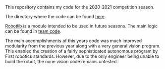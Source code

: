 This repository contains my code for the 2020-2021 competition season.

The directory where the code can be found [here](https://github.com/D3rpyDolphin/FtcRobotController2020-21/tree/master/TeamCode/src/main/java/org/firstinspires/ftc).

[Robotlib](https://github.com/D3rpyDolphin/FtcRobotController2020-21/tree/master/TeamCode/src/main/java/org/firstinspires/ftc/robotlib) is a module intended to be used in future seasons.
The main logic can be found in [team code](https://github.com/D3rpyDolphin/FtcRobotController2020-21/tree/master/TeamCode/src/main/java/org/firstinspires/ftc/teamcode).

The main accomplishments of this years code was much improved modularity from the previous year along with a very general vision program. This enabled the creation of a fairly sophisticated autonomous program by First robotics standards. However, due to the only engineer being unable to build the robot, the none vision code remains untested.
